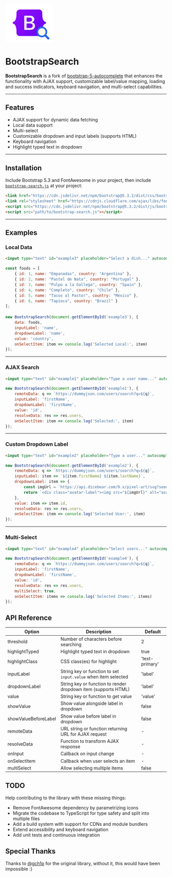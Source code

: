 
<div class="d-flex justify-content-center align-items-center mb-5">
    <img src="public/logo.png" class="img-responsive" style="width: 150px" alt="BootstrapSearch Logo">
    <h1>BootstrapSearch</h1>
</div>

**BootstrapSearch** is a fork of [bootstrap-5-autocomplete](https://github.com/gch1p/bootstrap-5-autocomplete) that enhances the functionality with AJAX support, customizable label/value mapping, loading and success indicators, keyboard navigation, and multi-select capabilities.

---

## Features

* AJAX support for dynamic data fetching
* Local data support
* Multi-select
* Customizable dropdown and input labels (supports HTML)
* Keyboard navigation
* Highlight typed text in dropdown

---

## Installation

Include Bootstrap 5.3 and FontAwesome in your project, then include [`bootstrap-search.js`](https://raw.githubusercontent.com/gumbarros/BootstrapSearch/refs/heads/main/public/bootstrap-search.js) at your project:

```html
<link href="https://cdn.jsdelivr.net/npm/bootstrap@5.3.2/dist/css/bootstrap.min.css" rel="stylesheet">
<link rel="stylesheet" href="https://cdnjs.cloudflare.com/ajax/libs/font-awesome/6.5.0/css/all.min.css">
<script src="https://cdn.jsdelivr.net/npm/bootstrap@5.3.2/dist/js/bootstrap.bundle.min.js"></script>
<script src="path/to/bootstrap-search.js"></script>
```

---

## Examples

### Local Data

```html
<input type="text" id="example3" placeholder="Select a dish..." autocomplete="off">
```

```js
const foods = [
    { id: 1, name: "Empanadas", country: "Argentina" },
    { id: 2, name: "Pastel de Nata", country: "Portugal" },
    { id: 3, name: "Pulpo a la Gallega", country: "Spain" },
    { id: 4, name: "Completo", country: "Chile" },
    { id: 5, name: "Tacos al Pastor", country: "Mexico" },
    { id: 6, name: "Tapioca", country: "Brazil" }
];

new BootstrapSearch(document.getElementById('example3'), {
    data: foods,
    inputLabel: 'name',
    dropdownLabel: 'name',
    value: 'country',
    onSelectItem: item => console.log('Selected Local:', item)
});
```

---

### AJAX Search

```html
<input type="text" id="example1" placeholder="Type a user name..." autocomplete="off">
```

```js
new BootstrapSearch(document.getElementById('example1'), {
    remoteData: q => `https://dummyjson.com/users/search?q=${q}`,
    inputLabel: 'firstName',
    dropdownLabel: 'firstName',
    value: 'id',
    resolveData: res => res.users,
    onSelectItem: item => console.log('Selected:', item)
});
```

---

### Custom Dropdown Label

```html
<input type="text" id="example2" placeholder="Type a user..." autocomplete="off">
```

```js
new BootstrapSearch(document.getElementById('example2'), {
    remoteData: q => `https://dummyjson.com/users/search?q=${q}`,
    inputLabel: item => `${item.firstName} ${item.lastName}`,
    dropdownLabel: item => {
        const imgUrl = `https://api.dicebear.com/9.x/pixel-art/svg?seed=${item.id}`;
        return `<div class="avatar-label"><img src="${imgUrl}" alt="avatar"/>${item.firstName} ${item.lastName}</div>`;
    },
    value: item => item.id,
    resolveData: res => res.users,
    onSelectItem: item => console.log('Selected User:', item)
});
```

---

### Multi-Select

```html
<input type="text" id="example4" placeholder="Select users..." autocomplete="off">
```

```js
new BootstrapSearch(document.getElementById('example4'), {
    remoteData: q => `https://dummyjson.com/users/search?q=${q}`,
    inputLabel: 'firstName',
    dropdownLabel: 'firstName',
    value: 'id',
    resolveData: res => res.users,
    multiSelect: true,
    onSelectItem: items => console.log('Selected Items:', items)
});
```
## API Reference

| Option               | Description                                                  | Default        |
| -------------------- | ------------------------------------------------------------ | -------------- |
| threshold            | Number of characters before searching                        | 2              |
| highlightTyped       | Highlight typed text in dropdown                             | true           |
| highlightClass       | CSS class(es) for highlight                                  | 'text-primary' |
| inputLabel           | String key or function to set `input.value` when item selected | 'label'        |
| dropdownLabel        | String key or function to render dropdown item (supports HTML) | 'label'        |
| value                | String key or function to get value                            | 'value'        |
| showValue            | Show value alongside label in dropdown                       | false          |
| showValueBeforeLabel | Show value before label in dropdown                          | false          |
| remoteData                 | URL string or function returning URL for AJAX request          | -              |
| resolveData          | Function to transform AJAX response                            | -              |
| onInput              | Callback on input change                                     | -              |
| onSelectItem         | Callback when user selects an item                           | -              |
| multiSelect          | Allow selecting multiple items                               | false          |


## TODO
Help contributing to the library with these missing things:
- Remove FontAwesome dependency by parametrizing icons
- Migrate the codebase to TypeScript for type safety and split into multiple files
- Add a build system with support for CDNs and module bundlers
- Extend accessibility and keyboard navigation
- Add unit tests and continuous integration

## Special Thanks
Thanks to [@gch1p](https://github.com/gch1p) for the original library, without it, this would have been impossible :)
